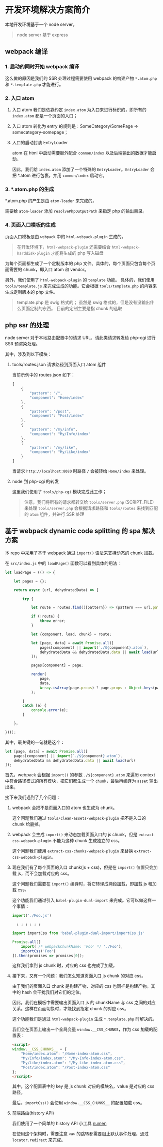 # 开发环境解决方案简介

本地开发环境基于一个 node server。

> node server 基于 express

## webpack 编译

### 1. 启动的同时开始 webpack 编译

这么做的原因是我们的 SSR 处理过程需要使用 webpack 的构建产物 `*.atom.php` 和 `*.template.php` 才能进行。

### 2. 入口 atom

1. 入口 atom 我们是依靠约定 `index.atom` 为入口来进行标识的，即所有的 `index.atom` 都是一个页面的入口；
2. 入口 atom 转化为 entry 的规则是：SomeCategory/SomePage => somecategory-somepage；
3. 入口的启动封装 EntryLoader

    atom 在 html 中启动需要额外配合 `common/index` 以及后端输出的数据才能启动。

    因此，我们给 `index.atom` 添加了一个特殊的 `EntryLoader`。`EntryLoader` 会把 *.atom 进行包裹，并用 `common/index` 启动它。

### 3. *.atom.php 的生成

*.atom.php 的产生是由 `atom-loader` 来完成的。

需要给 `atom-loader` 添加 `resolvePhpOutputPath` 来指定 php 的输出目录。

### 4. 页面入口模板的生成

页面入口模板是由 `webpack` 中的 `html-webpack-plugin` 生成的。

> 在开发环境下，`html-webpack-plugin` 还需要结合 `html-webpack-harddisk-plugin` 才能将生成的 php 写入磁盘

为每个页面都生成了一个定制版本的 php 文件。具体的，每个页面只包含每个页面需要的 chunk，即入口 atom 和 vendor。

另外，我们使用了 `html-webpack-plugin` 的 `template` 功能。 具体的，我们使用 `tools/template.js` 来完成生成的功能。它会根据 `tools/template.php` 的内容来生成定制版本的 php 文件。

> template.php 是 swig 格式的；
> 虽然是 swig 格式的，但是没有没输出什么页面定制的东西。
> 目前的定制主要是指 chunk 的选取

## php ssr 的处理

node server 对于本地路由配置中的请求 URL，请此类请求转发给 php-cgi 进行 SSR 预渲染处理。

其中，涉及到以下模块：

1. tools/routes.json 请求路径到页面入口 atom 组件

    当前示例中的 routes.json 如下：

    ```js
    [
        {
            "pattern": "/",
            "component": "Home/index"
        },
        {
            "pattern": "/post",
            "component": "Post/index"
        },
        {
            "pattern": "/my/info",
            "component": "My/Info/index"
        },
        {
            "pattern": "/my/like",
            "component": "My/Like/index"
        }
    ]
    ```
    当请求 `http://localhost:8080` 时路径 `/` 会被转给 `Home/index` 来处理。

2. node 到 php-cgi 的转发

    这里我们使用了 `tools/php-cgi` 模块完成此工作；

    > 注意，我们将所有的请求都转交给 `tools/server.php` (SCRIPT_FILE)来处理
    > `tools/server.php` 会根据请求路径和 `tools/routes` 来找到匹配的 `atom` 组件，并进行 SSR 处理

## 基于 webpack dynamic code splitting 的 spa 解决方案

本 repo 中采用了基于 webpack 通过 `import()` 语法来支持动态的 chunk 加载。

在 `src/index.js` 中的 `loadPage()` 函数可以看到具体的用法：

```js
let loadPage = (() => {

    let pages = {};

    return async (url, dehydratedData) => {

        try {

            let route = routes.find(({pattern}) => (pattern === url.pathname));

            if (!route) {
                throw error;
            }

            let {component, load, chunk} = route;

            let [page, data] = await Promise.all([
                pages[component] || import(`./${component}.atom`),
                dehydratedData && dehydratedData.data || await load(url)
            ]);

            pages[component] = page;

            render(
                page,
                data,
                Array.isArray(page.props) ? page.props : Object.keys(page.props)
            );

        }
        catch (e) {
            console.error(e);
        }

    };

})();
```

其中，最关键的一句就是这个：

```js
let [page, data] = await Promise.all([
    pages[component] || import(`./${component}.atom`),
    dehydratedData && dehydratedData.data || await load(url)
]);
```

首先，webpack 会根据 `import()` 的参数 `./${component}.atom` 来遍历 context 中符合路径模式的所有模块，把它们都生成一个 `chunk`，最后再编译为 `asset` 输出出来。

接下来我们遇到了几个问题：

1. webpack 会把不是页面入口的 atom 也生成为 chunk。

    这个问题我们通过 `tools/clean-assets-webpack-plugin` 把不是入口的 chunk 给删掉。

2. webpack 会生成 `import()` 来动态加载页面入口的 js chunk，但是 `extract-css-webpack-plugin` 不能为这种 chunk 生成独立的 css。

    这个问题我们使用 `extract-css-chunks-webpack-plugin` 来替换 `extract-css-webpack-plugin`。

3. 现在我们有了每个页面的入口 chunk(js + css)，但是在 `import()` 位置只会加载 js，而不会加载对应的 css。

    这个问题我们需要在 `import()` 编译时，将它转译成两段加载，即加载 js 和加载 css。

    这个功能我们通过引入 `babel-plugin-dual-import` 来完成。它可以做这样一个事情：

    ```js
    import('./Foo.js')

      ↓ ↓ ↓ ↓ ↓ ↓

    import importCss from 'babel-plugin-dual-import/importCss.js'

    Promise.all([
        import( /* webpackChunkName: 'Foo' */ './Foo'),
        importCss('Foo')
    ]).then(promises => promises[0]);
    ```

    这样我们拿到 js chunk 时，对应的 css 也完成了加载。

4. 接下来，又有一个问题：我们怎么知道页面入口 js chunk 的对应 css。

    由于我们的页面入口 chunk 是构建产物，对应的 css 也同样是构建产物。其中的 hash 会干扰我们对它们的定位。

    因此，我们在模板中需要输出页面入口 js 的 chunkName 与 css 之间的对应关系。这样在页面切换时，才能找到指定 chunk 的对应 css。

    这个功能我们是通过 `html-webpack-plugin` 生成 `*.template.php` 时解决的。

    我们会在页面上输出一个全局变量 `window.__CSS_CHUNKS`，作为 css 加载的配置表：

    ```html
    <script>
    window.__CSS_CHUNKS__ = {
        "Home/index.atom": "/Home-index-atom.css",
        "My/Info/index.atom": "/My-Info-index-atom.css",
        "My/Like/index.atom": "/My-Like-index-atom.css",
        "Post/index.atom": "/Post-index-atom.css"
    };
    </script>
    ```

    其中，这个配置表中的 key 是 js chunk 对应的模块名，value 是对应的 css 路径。

    最后，`importCss()` 会使用 `window.__CSS_CHUNKS__` 的配置加载 css。

5. 前端路由(history API)

    我们使用了一个简单的 history API 小工具 [numen](https://github.com/jinzhubaofu/numen)

    在使用这个架构时，需要注意 `<a>` 的跳转都需要阻止默认事件处理，通过 `locator.redirect` 来完成。

